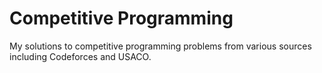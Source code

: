 # Competitive Programming
My solutions to competitive programming problems from various sources including Codeforces and USACO.
